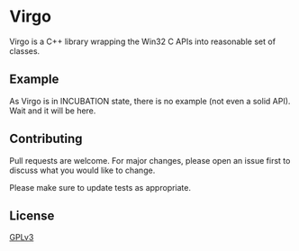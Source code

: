 # Virgo
Virgo is a C++ library wrapping the Win32 C APIs into reasonable set of classes.

## Example
As Virgo is in INCUBATION state, there is no example (not even a solid API). Wait and it will be here.

## Contributing
Pull requests are welcome. For major changes, please open an issue first to discuss what you would like to change.

Please make sure to update tests as appropriate.

## License
[GPLv3](https://choosealicense.com/licenses/gpl-3.0/)

